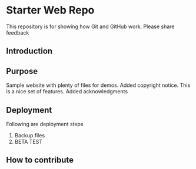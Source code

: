 # Starter Web Repo

This repository is for showing how Git and GitHub work. Please share feedback

## Introduction
## Purpose

Sample website with plenty of files for demos. Added copyright notice. This is a nice set of features.
Added acknowledgments 

## Deployment

Following are deployment steps
1. Backup files
2. BETA TEST

## How to contribute
